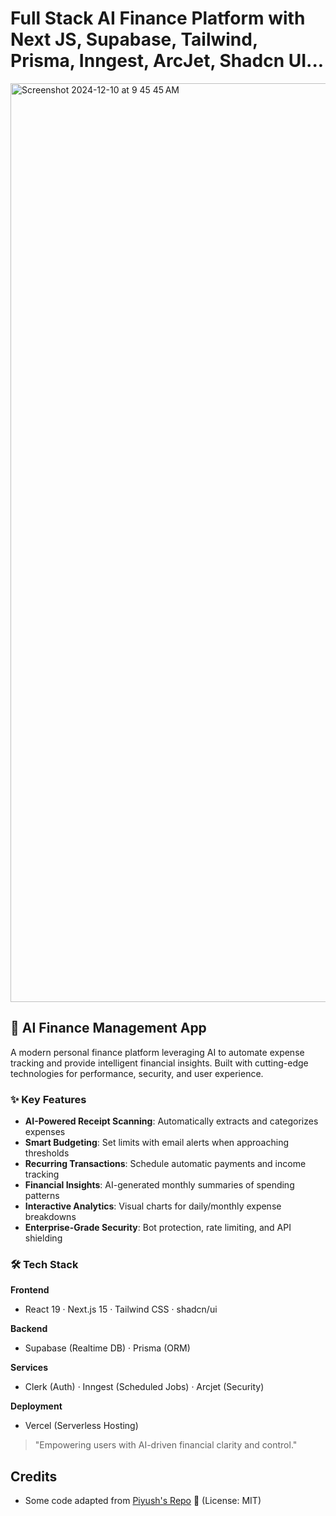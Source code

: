 # Full Stack AI Finance Platform with Next JS, Supabase, Tailwind, Prisma, Inngest, ArcJet, Shadcn UI...

<img width="1470" alt="Screenshot 2024-12-10 at 9 45 45 AM" src="https://github.com/user-attachments/assets/1bc50b85-b421-4122-8ba4-ae68b2b61432">

## 📌 AI Finance Management App

A modern personal finance platform leveraging AI to automate expense tracking and provide intelligent financial insights. Built with cutting-edge technologies for performance, security, and user experience.

### ✨ Key Features

- **AI-Powered Receipt Scanning**: Automatically extracts and categorizes expenses
- **Smart Budgeting**: Set limits with email alerts when approaching thresholds
- **Recurring Transactions**: Schedule automatic payments and income tracking
- **Financial Insights**: AI-generated monthly summaries of spending patterns
- **Interactive Analytics**: Visual charts for daily/monthly expense breakdowns
- **Enterprise-Grade Security**: Bot protection, rate limiting, and API shielding

### 🛠️ Tech Stack

**Frontend**

- React 19 · Next.js 15 · Tailwind CSS · shadcn/ui

**Backend**

- Supabase (Realtime DB) · Prisma (ORM)

**Services**

- Clerk (Auth) · Inngest (Scheduled Jobs) · Arcjet (Security)

**Deployment**

- Vercel (Serverless Hosting)

> "Empowering users with AI-driven financial clarity and control."

## Credits

- Some code adapted from [Piyush's Repo](https://github.com/piyush-eon/repo) 💖 (License: MIT)
